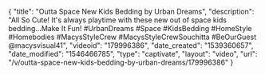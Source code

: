 {
    "title": "Outta Space New Kids Bedding by Urban Dreams",
    "description": "All So Cute!  It's always playtime with these new out of space kids bedding...Make It Fun!  #UrbanDreams #Space #KidsBedding #HomeStyle #Homebodies #MacysStyleCrew #MacysStyleCrewSouchitta #BeOurGuest @macysvisual41",
    "videoid": "179996386",
    "date_created": "1539360657",
    "date_modified": "1546466785",
    "type": "captivate",
    "layout": "video",
    "url": "\/v\/outta-space-new-kids-bedding-by-urban-dreams\/179996386"
}